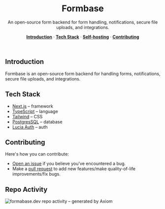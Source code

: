 <h1 align="center">Formbase</h1>

<p align="center">
  An open-source form backend for form handling, notifications, secure file uploads, and integrations.
</p>

<p align="center">
  <a href="#introduction"><strong>Introduction</strong></a> ·
  <a href="#tech-stack"><strong>Tech Stack</strong></a> ·
  <a href="#self-hosting"><strong>Self-hosting</strong></a> ·
  <a href="#contributing"><strong>Contributing</strong></a>
</p>

<br/>

## Introduction

Formbase is an open-source form backend for handling forms, notifications, secure file uploads, and integrations.

## Tech Stack

- [Next.js](https://nextjs.org/) – framework
- [TypeScript](https://www.typescriptlang.org/) – language
- [Tailwind](https://tailwindcss.com/) – CSS
- [PostgresSQL](https://postgresql.org/) – database
- [Lucia Auth](https://lucia-auth.com/) – auth

## Contributing

Here's how you can contribute:

- [Open an issue](https://github.com/eight-labs/formbase/issues) if you believe you've encountered a bug.
- Make a [pull request](https://github.com/eight-labs/formbase/pull) to add new features/make quality-of-life improvements/fix bugs.

## Repo Activity

![formabase.dev repo activity – generated by Axiom](https://repobeats.axiom.co/api/embed/007fbbe6f439184bf7a20b76f7f9dff7e5139330.svg 'Repobeats analytics image')
